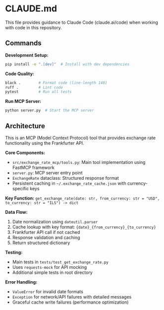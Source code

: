 # CLAUDE.md

This file provides guidance to Claude Code (claude.ai/code) when working with code in this repository.

## Commands

**Development Setup:**
```bash
pip install -e ".[dev]"  # Install with dev dependencies
```

**Code Quality:**
```bash
black .        # Format code (line-length 140)
ruff .         # Lint code
pytest         # Run all tests
```

**Run MCP Server:**
```bash
python server.py  # Start the MCP server
```

## Architecture

This is an MCP (Model Context Protocol) tool that provides exchange rate functionality using the Frankfurter API.

**Core Components:**
- `src/exchange_rate_mcp/tools.py`: Main tool implementation using FastMCP framework
- `server.py`: MCP server entry point
- `ExchangeRate` dataclass: Structured response format
- Persistent caching in `~/.exchange_rate_cache.json` with currency-specific keys

**Key Function:**
`get_exchange_rate(date: str, from_currency: str = "USD", to_currency: str = "ILS") -> dict`

**Data Flow:**
1. Date normalization using `dateutil.parser`
2. Cache lookup with key format: `{date}_{from_currency}_{to_currency}`
3. Frankfurter API call if not cached
4. Response validation and caching
5. Return structured dictionary

**Testing:**
- Main tests in `tests/test_get_exchange_rate.py`
- Uses `requests-mock` for API mocking
- Additional simple tests in root directory

**Error Handling:**
- `ValueError` for invalid date formats
- `Exception` for network/API failures with detailed messages
- Graceful cache write failures (performance optimization)